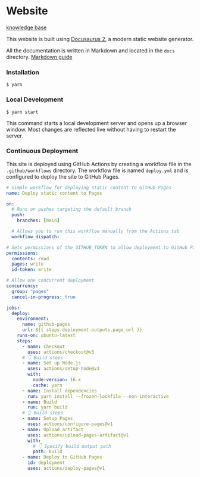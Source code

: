 # Website

[knowledge base](https://dominuszagare.github.io/dominuszagare-knowledge-base/docs/intro)

This website is built using [Docusaurus 2](https://docusaurus.io/), a modern static website generator.

All the documentation is written in Markdown and located in the `docs` directory.
[Markdown guide](https://www.markdownguide.org/basic-syntax/)

### Installation

```
$ yarn
```

### Local Development

```
$ yarn start
```

This command starts a local development server and opens up a browser window. Most changes are reflected live without having to restart the server.

### Continuous Deployment

This site is deployed using GitHub Actions by creating a workflow file in the `.github/workflows` directory. The workflow file is named `deploy.yml` and is configured to deploy the site to GitHub Pages.

```yml
# Simple workflow for deploying static content to GitHub Pages
name: Deploy static content to Pages

on:
  # Runs on pushes targeting the default branch
  push:
    branches: [main]

  # Allows you to run this workflow manually from the Actions tab
  workflow_dispatch:

# Sets permissions of the GITHUB_TOKEN to allow deployment to GitHub Pages
permissions:
  contents: read
  pages: write
  id-token: write

# Allow one concurrent deployment
concurrency:
  group: "pages"
  cancel-in-progress: true

jobs:
  deploy:
    environment:
      name: github-pages
      url: ${{ steps.deployment.outputs.page_url }}
    runs-on: ubuntu-latest
    steps:
      - name: Checkout
        uses: actions/checkout@v3
      # 👇 Build steps
      - name: Set up Node.js
        uses: actions/setup-node@v3
        with:
          node-version: 16.x
          cache: yarn
      - name: Install dependencies
        run: yarn install --frozen-lockfile --non-interactive
      - name: Build
        run: yarn build
      # 👆 Build steps
      - name: Setup Pages
        uses: actions/configure-pages@v1
      - name: Upload artifact
        uses: actions/upload-pages-artifact@v1
        with:
          # 👇 Specify build output path
          path: build
      - name: Deploy to GitHub Pages
        id: deployment
        uses: actions/deploy-pages@v1
```


